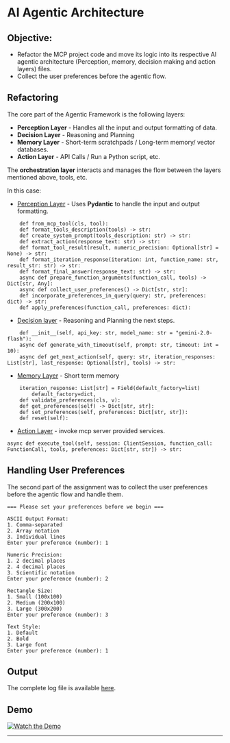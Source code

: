 # AI Agentic Architecture 

## Objective: 
* Refactor the MCP project code and move its logic into its respective AI agentic architecture (Perception, memory, decision making and action layers) files.
* Collect the user preferences before the agentic flow.

## Refactoring
The core part of the Agentic Framework is the following layers:
* **Perception Layer** - Handles all the input and output formatting of data.
* **Decision Layer** - Reasoning and Planning
* **Memory Layer** - Short-term scratchpads / Long-term memory/ vector databases.
* **Action Layer** - API Calls / Run a Python script, etc.

The **orchestration layer** interacts and manages the flow between the layers mentioned above, tools, etc.

In this case:
* [Perception Layer](./p_layer.py) - Uses **Pydantic** to handle the input and output formatting.
```
    def from_mcp_tool(cls, tool):
    def format_tools_description(tools) -> str:
    def create_system_prompt(tools_description: str) -> str:
    def extract_action(response_text: str) -> str:
    def format_tool_result(result, numeric_precision: Optional[str] = None) -> str:
    def format_iteration_response(iteration: int, function_name: str, result_str: str) -> str:
    def format_final_answer(response_text: str) -> str:
    async def prepare_function_arguments(function_call, tools) -> Dict[str, Any]:
    async def collect_user_preferences() -> Dict[str, str]:
    def incorporate_preferences_in_query(query: str, preferences: dict) -> str:
    def apply_preferences(function_call, preferences: dict):
```
* [Decision layer](./d_layer.py) - Reasoning and Planning the next steps.
```
    def __init__(self, api_key: str, model_name: str = "gemini-2.0-flash"):
    async def generate_with_timeout(self, prompt: str, timeout: int = 10):
    async def get_next_action(self, query: str, iteration_responses: List[str], last_response: Optional[str], tools) -> str:
```
* [Memory Layer](./m_layer.py) - Short term memory
```
    iteration_response: List[str] = Field(default_factory=list)
        default_factory=dict,
    def validate_preferences(cls, v):
    def get_preferences(self) -> Dict[str, str]:
    def set_preferences(self, preferences: Dict[str, str]):
    def reset(self):
```
* [Action Layer](./act_layer.py) - invoke mcp server provided services.
```
async def execute_tool(self, session: ClientSession, function_call: FunctionCall, tools, preferences: Dict[str, str]) -> str:
```
## Handling User Preferences

The second part of the assignment was to collect the user preferences before the agentic flow and handle them.

```
=== Please set your preferences before we begin ===

ASCII Output Format:
1. Comma-separated
2. Array notation
3. Individual lines
Enter your preference (number): 1

Numeric Precision:
1. 2 decimal places
2. 4 decimal places
3. Scientific notation
Enter your preference (number): 2

Rectangle Size:
1. Small (100x100)
2. Medium (200x100)
3. Large (300x200)
Enter your preference (number): 3

Text Style:
1. Default
2. Bold
3. Large font
Enter your preference (number): 1

```

## Output
The complete log file is available [here](./log.log).

## Demo

[![Watch the Demo](https://img.youtube.com/vi/w_8DQ9sAF84/1.jpg)](https://youtu.be/w_8DQ9sAF84)

---

